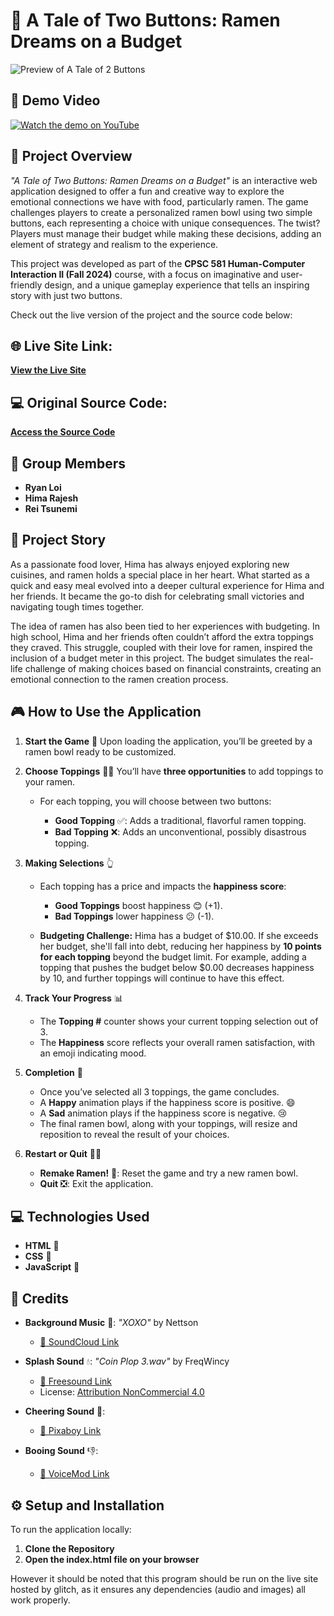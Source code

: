 # 🍜 **A Tale of Two Buttons: Ramen Dreams on a Budget**

![Preview of A Tale of 2 Buttons](https://i.imgur.com/awOGIFF.png)

## 🎥 Demo Video

[![Watch the demo on YouTube](https://img.youtube.com/vi/PXKVLONcRb4/0.jpg)](https://www.youtube.com/watch?v=PXKVLONcRb4)


## 📖 **Project Overview**

*"A Tale of Two Buttons: Ramen Dreams on a Budget"* is an interactive web application designed to offer a fun and creative way to explore the emotional connections we have with food, particularly ramen. The game challenges players to create a personalized ramen bowl using two simple buttons, each representing a choice with unique consequences. The twist? Players must manage their budget while making these decisions, adding an element of strategy and realism to the experience.

This project was developed as part of the **CPSC 581 Human-Computer Interaction II (Fall 2024)** course, with a focus on imaginative and user-friendly design, and a unique gameplay experience that tells an inspiring story with just two buttons.


Check out the live version of the project and the source code below:

## 🌐 Live Site Link:
[**View the Live Site**](https://a-tale-of-2-buttons.glitch.me)

## 💻 Original Source Code:
[**Access the Source Code**](https://glitch.com/edit/#!/a-tale-of-2-buttons)


## 👥 **Group Members**

* **Ryan Loi**
* **Hima Rajesh**
* **Rei Tsunemi**

## 🌟 **Project Story**

As a passionate food lover, Hima has always enjoyed exploring new cuisines, and ramen holds a special place in her heart. What started as a quick and easy meal evolved into a deeper cultural experience for Hima and her friends. It became the go-to dish for celebrating small victories and navigating tough times together.

The idea of ramen has also been tied to her experiences with budgeting. In high school, Hima and her friends often couldn’t afford the extra toppings they craved. This struggle, coupled with their love for ramen, inspired the inclusion of a budget meter in this project. The budget simulates the real-life challenge of making choices based on financial constraints, creating an emotional connection to the ramen creation process.

## 🎮 **How to Use the Application**

1. **Start the Game** 🎲
   Upon loading the application, you’ll be greeted by a ramen bowl ready to be customized.

2. **Choose Toppings** 🍥🥚
   You’ll have **three opportunities** to add toppings to your ramen.

   * For each topping, you will choose between two buttons:

     * **Good Topping** ✅: Adds a traditional, flavorful ramen topping.
     * **Bad Topping** ❌: Adds an unconventional, possibly disastrous topping.

3. **Making Selections** 👆

   * Each topping has a price and impacts the **happiness score**:

     * **Good Toppings** boost happiness 😊 (+1).
     * **Bad Toppings** lower happiness 😕 (-1).
   * **Budgeting Challenge:** Hima has a budget of \$10.00. If she exceeds her budget, she'll fall into debt, reducing her happiness by **10 points for each topping** beyond the budget limit. For example, adding a topping that pushes the budget below \$0.00 decreases happiness by 10, and further toppings will continue to have this effect.

4. **Track Your Progress** 📊

   * The **Topping #** counter shows your current topping selection out of 3.
   * The **Happiness** score reflects your overall ramen satisfaction, with an emoji indicating mood.

5. **Completion** 🎉

   * Once you’ve selected all 3 toppings, the game concludes.
   * A **Happy** animation plays if the happiness score is positive. 😄
   * A **Sad** animation plays if the happiness score is negative. 😢
   * The final ramen bowl, along with your toppings, will resize and reposition to reveal the result of your choices.

6. **Restart or Quit** 🔄🚪

   * **Remake Ramen!** 🍲: Reset the game and try a new ramen bowl.
   * **Quit** ❎: Exit the application.

## 💻 **Technologies Used**

* **HTML** 📝
* **CSS** 🎨
* **JavaScript** 🚀

## 🙏 **Credits**

* **Background Music** 🎵: *"XOXO"* by Nettson

  * [🔗 SoundCloud Link](https://soundcloud.com/nettson/nettson-xoxo-official)
* **Splash Sound** 💧: *"Coin Plop 3.wav"* by FreqWincy

  * [🔗 Freesound Link](https://freesound.org/s/707421/)
  * License: [Attribution NonCommercial 4.0](https://creativecommons.org/licenses/by-nc/4.0/)
* **Cheering Sound** 🥂:

  * [🔗 Pixaboy Link](https://pixabay.com/sound-effects/search/cheer/)
* **Booing Sound** 👎:

  * [🔗 VoiceMod Link](https://tuna.voicemod.net/sound/061e3c29-a660-4e28-a515-179e76a3ad31)

## ⚙️ **Setup and Installation**

To run the application locally:

1. **Clone the Repository**
2. **Open the index.html file on your browser**

However it should be noted that this program should be run on the live site hosted by glitch, as it ensures any dependencies (audio and images) all work properly.
